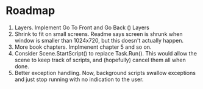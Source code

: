 # Roadmap

1. Layers. Implement Go To Front and Go Back () Layers
1. Shrink to fit on small screens. Readme says screen is shrunk when window is smaller than 1024x720, but this doesn't actually happen.
1. More book chapters. Implmenent chapter 5 and so on.
1. Consider Scene.StartScript() to replace Task.Run(). This would allow the scene to keep track of scripts, and (hopefully) cancel them all when done.
1. Better exception handling. Now, background scripts swallow exceptions and just stop running with no indication to the user.
